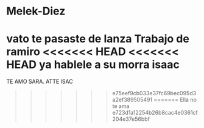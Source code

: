 ﻿# Melek-Diez

vato te pasaste de lanza 
Trabajo de ramiro
<<<<<<< HEAD
<<<<<<< HEAD
ya hablele a su morra isaac
=======

TE AMO SARA. ATTE ISAC
>>>>>>> e75eef9cb033e37fc69bec095d3a2ef389505491
=======
Ella no te ama
>>>>>>> e723d1a12254b26b8cac4e0361cf204e37e56bbf
